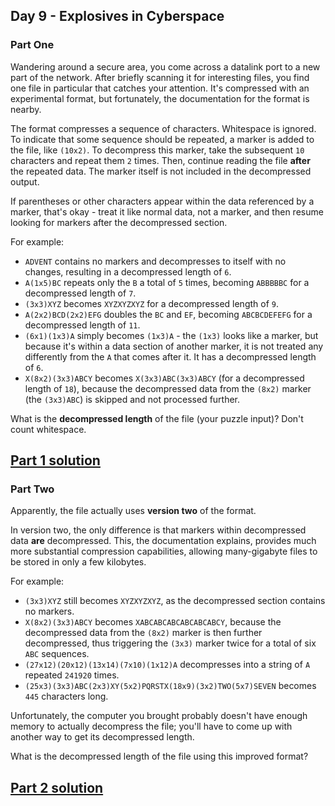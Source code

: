 ## Day 9 - Explosives in Cyberspace

### Part One

Wandering around a secure area, you come across a datalink port to a new part of the network.
After briefly scanning it for interesting files, you find one file in particular that catches
your attention. It's compressed with an experimental format, but fortunately, the documentation
for the format is nearby.

The format compresses a sequence of characters. Whitespace is ignored. To indicate that some
sequence should be repeated, a marker is added to the file, like `(10x2)`. To decompress this
marker, take the subsequent `10` characters and repeat them `2` times. Then, continue reading the
file **after** the repeated data. The marker itself is not included in the decompressed output.

If parentheses or other characters appear within the data referenced by a marker, that's okay -
treat it like normal data, not a marker, and then resume looking for markers after the
decompressed section.

For example:

 * `ADVENT` contains no markers and decompresses to itself with no changes, resulting in a
    decompressed length of `6`.
 * `A(1x5)BC` repeats only the `B` a total of `5` times, becoming `ABBBBBC` for a decompressed
    length of `7`.
 * `(3x3)XYZ` becomes `XYZXYZXYZ` for a decompressed length of `9`.
 * `A(2x2)BCD(2x2)EFG` doubles the `BC` and `EF`, becoming `ABCBCDEFEFG` for a decompressed
    length of `11`.
 * `(6x1)(1x3)A` simply becomes `(1x3)A` - the `(1x3)` looks like a marker, but because it's
    within a data section of another marker, it is not treated any differently from the `A`
    that comes after it. It has a decompressed length of `6`.
 * `X(8x2)(3x3)ABCY` becomes `X(3x3)ABC(3x3)ABCY` (for a decompressed length of `18`), because
    the     decompressed data from the `(8x2)` marker (the `(3x3)ABC`) is skipped and not
    processed further.

What is the **decompressed length** of the file (your puzzle input)? Don't count whitespace.

[Part 1 solution][1]
--------------------

### Part Two

Apparently, the file actually uses **version two** of the format.

In version two, the only difference is that markers within decompressed data **are** decompressed.
This, the documentation explains, provides much more substantial compression capabilities,
allowing many-gigabyte files to be stored in only a few kilobytes.

For example:

 * `(3x3)XYZ` still becomes `XYZXYZXYZ`, as the decompressed section contains no markers.
 * `X(8x2)(3x3)ABCY` becomes `XABCABCABCABCABCABCY`, because the decompressed data from the
    `(8x2)` marker is then further decompressed, thus triggering the `(3x3)` marker twice for
    a total of six `ABC` sequences.
 * `(27x12)(20x12)(13x14)(7x10)(1x12)A` decompresses into a string of `A` repeated `241920` times.
 * `(25x3)(3x3)ABC(2x3)XY(5x2)PQRSTX(18x9)(3x2)TWO(5x7)SEVEN` becomes `445` characters long.

Unfortunately, the computer you brought probably doesn't have enough memory to actually decompress
the file; you'll have to come up with another way to get its decompressed length.

What is the decompressed length of the file using this improved format?

[Part 2 solution][2]
--------------------


[1]: part_1.py
[2]: part_2.py
